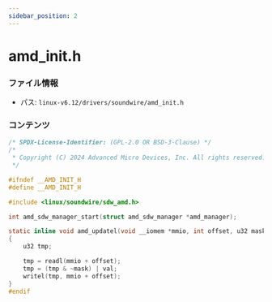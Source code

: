 ```yaml
---
sidebar_position: 2
---
```

# amd_init.h

### ファイル情報

- パス: `linux-v6.12/drivers/soundwire/amd_init.h`

### コンテンツ

```h
/* SPDX-License-Identifier: (GPL-2.0 OR BSD-3-Clause) */
/*
 * Copyright (C) 2024 Advanced Micro Devices, Inc. All rights reserved.
 */

#ifndef __AMD_INIT_H
#define __AMD_INIT_H

#include <linux/soundwire/sdw_amd.h>

int amd_sdw_manager_start(struct amd_sdw_manager *amd_manager);

static inline void amd_updatel(void __iomem *mmio, int offset, u32 mask, u32 val)
{
	u32 tmp;

	tmp = readl(mmio + offset);
	tmp = (tmp & ~mask) | val;
	writel(tmp, mmio + offset);
}
#endif

```
